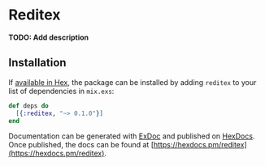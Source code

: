 # Reditex

**TODO: Add description**

## Installation

If [available in Hex](https://hex.pm/docs/publish), the package can be installed
by adding `reditex` to your list of dependencies in `mix.exs`:

```elixir
def deps do
  [{:reditex, "~> 0.1.0"}]
end
```

Documentation can be generated with [ExDoc](https://github.com/elixir-lang/ex_doc)
and published on [HexDocs](https://hexdocs.pm). Once published, the docs can
be found at [https://hexdocs.pm/reditex](https://hexdocs.pm/reditex).

